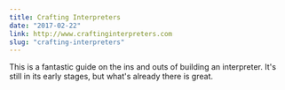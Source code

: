 ```yaml
---
title: Crafting Interpreters
date: "2017-02-22"
link: http://www.craftinginterpreters.com
slug: "crafting-interpreters"
---
```


This is a fantastic guide on the ins and outs of building an interpreter. It's still in its early stages, but what's already there is great.
